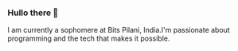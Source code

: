 ### Hullo there 👋

I am currently a sophomere at Bits Pilani, India.I'm passionate about programming and the tech that makes it possible.

